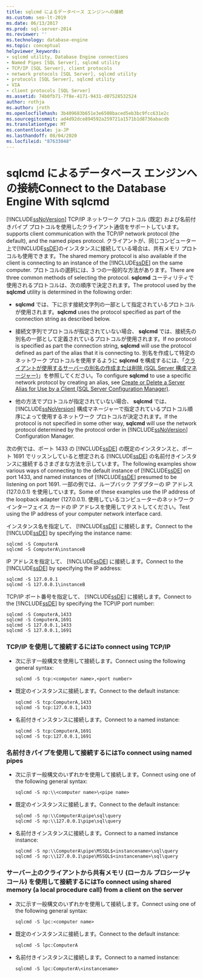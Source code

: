 ```yaml
---
title: sqlcmd によるデータベース エンジンへの接続
ms.custom: seo-lt-2019
ms.date: 06/13/2017
ms.prod: sql-server-2014
ms.reviewer: ''
ms.technology: database-engine
ms.topic: conceptual
helpviewer_keywords:
- sqlcmd utility, Database Engine connections
- Named Pipes [SQL Server], sqlcmd utility
- TCP/IP [SQL Server], client protocols
- network protocols [SQL Server], sqlcmd utility
- protocols [SQL Server], sqlcmd utility
- VIA
- client protocols [SQL Server]
ms.assetid: 74b0fb71-7f8e-4171-9431-d07528532524
author: rothja
ms.author: jroth
ms.openlocfilehash: 3b409683b651e3e6508baced5eb3bc9fcc631e2c
ms.sourcegitcommit: ad4d92dce894592a259721a1571b1d8736abacdb
ms.translationtype: MT
ms.contentlocale: ja-JP
ms.lasthandoff: 08/04/2020
ms.locfileid: "87633048"
---
```

# <a name="connect-to-the-database-engine-with-sqlcmd"></a><span data-ttu-id="f2805-102">sqlcmd によるデータベース エンジンへの接続</span><span class="sxs-lookup"><span data-stu-id="f2805-102">Connect to the Database Engine With sqlcmd</span></span>
  [!INCLUDE[ssNoVersion](../../includes/ssnoversion-md.md)] <span data-ttu-id="f2805-103">TCP/IP ネットワーク プロトコル (既定) および名前付きパイプ プロトコルを使用したクライアント通信をサポートしています。</span><span class="sxs-lookup"><span data-stu-id="f2805-103">supports client communication with the TCP/IP network protocol (the default), and the named pipes protocol.</span></span> <span data-ttu-id="f2805-104">クライアントが、同じコンピューター上で[!INCLUDE[ssDE](../../includes/ssde-md.md)]のインスタンスに接続している場合は、共有メモリ プロトコルも使用できます。</span><span class="sxs-lookup"><span data-stu-id="f2805-104">The shared memory protocol is also available if the client is connecting to an instance of the [!INCLUDE[ssDE](../../includes/ssde-md.md)] on the same computer.</span></span> <span data-ttu-id="f2805-105">プロトコルの選択には、3 つの一般的な方法があります。</span><span class="sxs-lookup"><span data-stu-id="f2805-105">There are three common methods of selecting the protocol.</span></span> <span data-ttu-id="f2805-106">**sqlcmd** ユーティリティで使用されるプロトコルは、次の順序で決定されます。</span><span class="sxs-lookup"><span data-stu-id="f2805-106">The protocol used by the **sqlcmd** utility is determined in the following order:</span></span>  
  
-   <span data-ttu-id="f2805-107">**sqlcmd** では、下に示す接続文字列の一部として指定されているプロトコルが使用されます。</span><span class="sxs-lookup"><span data-stu-id="f2805-107">**sqlcmd** uses the protocol specified as part of the connection string as described below.</span></span>  
  
-   <span data-ttu-id="f2805-108">接続文字列でプロトコルが指定されていない場合、 **sqlcmd** では、接続先の別名の一部として定義されているプロトコルが使用されます。</span><span class="sxs-lookup"><span data-stu-id="f2805-108">If no protocol is specified as part the connection string, **sqlcmd** will use the protocol defined as part of the alias that it is connecting to.</span></span> <span data-ttu-id="f2805-109">別名を作成して特定のネットワーク プロトコルを使用するように **sqlcmd** を構成するには、「[クライアントが使用するサーバーの別名の作成または削除 &#40;SQL Server 構成マネージャー&#41;](../../database-engine/configure-windows/create-or-delete-a-server-alias-for-use-by-a-client.md)」を参照してください。</span><span class="sxs-lookup"><span data-stu-id="f2805-109">To configure **sqlcmd** to use a specific network protocol by creating an alias, see [Create or Delete a Server Alias for Use by a Client &#40;SQL Server Configuration Manager&#41;](../../database-engine/configure-windows/create-or-delete-a-server-alias-for-use-by-a-client.md).</span></span>  
  
-   <span data-ttu-id="f2805-110">他の方法でプロトコルが指定されていない場合、 **sqlcmd** では、 [!INCLUDE[ssNoVersion](../../includes/ssnoversion-md.md)] 構成マネージャーで指定されているプロトコル順序によって使用するネットワーク プロトコルが決定されます。</span><span class="sxs-lookup"><span data-stu-id="f2805-110">If the protocol is not specified in some other way, **sqlcmd** will use the network protocol determined by the protocol order in [!INCLUDE[ssNoVersion](../../includes/ssnoversion-md.md)] Configuration Manager.</span></span>  
  
 <span data-ttu-id="f2805-111">次の例では、ポート 1433 の [!INCLUDE[ssDE](../../includes/ssde-md.md)] の既定のインスタンスと、ポート 1691 でリッスンしていると想定される [!INCLUDE[ssDE](../../includes/ssde-md.md)] の名前付きインスタンスに接続するさまざまな方法を示しています。</span><span class="sxs-lookup"><span data-stu-id="f2805-111">The following examples show various ways of connecting to the default instance of [!INCLUDE[ssDE](../../includes/ssde-md.md)] on port 1433, and named instances of [!INCLUDE[ssDE](../../includes/ssde-md.md)] presumed to be listening on port 1691.</span></span> <span data-ttu-id="f2805-112">一部の例では、ループバック アダプターの IP アドレス (127.0.0.1) を使用しています。</span><span class="sxs-lookup"><span data-stu-id="f2805-112">Some of these examples use the IP address of the loopback adapter (127.0.0.1).</span></span> <span data-ttu-id="f2805-113">使用しているコンピューターのネットワーク インターフェイス カードの IP アドレスを使用してテストしてください。</span><span class="sxs-lookup"><span data-stu-id="f2805-113">Test using the IP address of your computer network interface card.</span></span>  
  
 <span data-ttu-id="f2805-114">インスタンス名を指定して、 [!INCLUDE[ssDE](../../includes/ssde-md.md)] に接続します。</span><span class="sxs-lookup"><span data-stu-id="f2805-114">Connect to the [!INCLUDE[ssDE](../../includes/ssde-md.md)] by specifying the instance name:</span></span>  
  
```  
sqlcmd -S ComputerA  
sqlcmd -S ComputerA\instanceB  
```  
  
 <span data-ttu-id="f2805-115">IP アドレスを指定して、 [!INCLUDE[ssDE](../../includes/ssde-md.md)] に接続します。</span><span class="sxs-lookup"><span data-stu-id="f2805-115">Connect to the [!INCLUDE[ssDE](../../includes/ssde-md.md)] by specifying the IP address:</span></span>  
  
```  
sqlcmd -S 127.0.0.1  
sqlcmd -S 127.0.0.1\instanceB  
```  
  
 <span data-ttu-id="f2805-116">TCP/IP ポート番号を指定して、 [!INCLUDE[ssDE](../../includes/ssde-md.md)] に接続します。</span><span class="sxs-lookup"><span data-stu-id="f2805-116">Connect to the [!INCLUDE[ssDE](../../includes/ssde-md.md)] by specifying the TCP\IP port number:</span></span>  
  
```  
sqlcmd -S ComputerA,1433  
sqlcmd -S ComputerA,1691  
sqlcmd -S 127.0.0.1,1433  
sqlcmd -S 127.0.0.1,1691  
```  
  
### <a name="to-connect-using-tcpip"></a><span data-ttu-id="f2805-117">TCP/IP を使用して接続するには</span><span class="sxs-lookup"><span data-stu-id="f2805-117">To connect using TCP/IP</span></span>  
  
-   <span data-ttu-id="f2805-118">次に示す一般構文を使用して接続します。</span><span class="sxs-lookup"><span data-stu-id="f2805-118">Connect using the following general syntax:</span></span>  
  
    ```  
    sqlcmd -S tcp:<computer name>,<port number>  
    ```  
  
-   <span data-ttu-id="f2805-119">既定のインスタンスに接続します。</span><span class="sxs-lookup"><span data-stu-id="f2805-119">Connect to the default instance:</span></span>  
  
    ```  
    sqlcmd -S tcp:ComputerA,1433  
    sqlcmd -S tcp:127.0.0.1,1433  
    ```  
  
-   <span data-ttu-id="f2805-120">名前付きインスタンスに接続します。</span><span class="sxs-lookup"><span data-stu-id="f2805-120">Connect to a named instance:</span></span>  
  
    ```  
    sqlcmd -S tcp:ComputerA,1691  
    sqlcmd -S tcp:127.0.0.1,1691  
    ```  
  
### <a name="to-connect-using-named-pipes"></a><span data-ttu-id="f2805-121">名前付きパイプを使用して接続するには</span><span class="sxs-lookup"><span data-stu-id="f2805-121">To connect using named pipes</span></span>  
  
-   <span data-ttu-id="f2805-122">次に示す一般構文のいずれかを使用して接続します。</span><span class="sxs-lookup"><span data-stu-id="f2805-122">Connect using one of the following general syntax:</span></span>  
  
    ```  
    sqlcmd -S np:\\<computer name>\<pipe name>  
    ```  
  
-   <span data-ttu-id="f2805-123">既定のインスタンスに接続します。</span><span class="sxs-lookup"><span data-stu-id="f2805-123">Connect to the default instance:</span></span>  
  
    ```  
    sqlcmd -S np:\\ComputerA\pipe\sql\query  
    sqlcmd -S np:\\127.0.0.1\pipe\sql\query  
    ```  
  
-   <span data-ttu-id="f2805-124">名前付きインスタンスに接続します。</span><span class="sxs-lookup"><span data-stu-id="f2805-124">Connect to a named instance instance:</span></span>  
  
    ```  
    sqlcmd -S np:\\ComputerA\pipe\MSSQL$<instancename>\sql\query  
    sqlcmd -S np:\\127.0.0.1\pipe\MSSQL$<instancename>\sql\query  
    ```  
  
### <a name="to-connect-using-shared-memory-a-local-procedure-call-from-a-client-on-the-server"></a><span data-ttu-id="f2805-125">サーバー上のクライアントから共有メモリ (ローカル プロシージャ コール) を使用して接続するには</span><span class="sxs-lookup"><span data-stu-id="f2805-125">To connect using shared memory (a local procedure call) from a client on the server</span></span>  
  
-   <span data-ttu-id="f2805-126">次に示す一般構文のいずれかを使用して接続します。</span><span class="sxs-lookup"><span data-stu-id="f2805-126">Connect using one of the following general syntax:</span></span>  
  
    ```  
    sqlcmd -S lpc:<computer name>  
    ```  
  
-   <span data-ttu-id="f2805-127">既定のインスタンスに接続します。</span><span class="sxs-lookup"><span data-stu-id="f2805-127">Connect to the default instance:</span></span>  
  
    ```  
    sqlcmd -S lpc:ComputerA  
    ```  
  
-   <span data-ttu-id="f2805-128">名前付きインスタンスに接続します。</span><span class="sxs-lookup"><span data-stu-id="f2805-128">Connect to a named instance:</span></span>  
  
    ```  
    sqlcmd -S lpc:ComputerA\<instancename>  
    ```  
  
  
